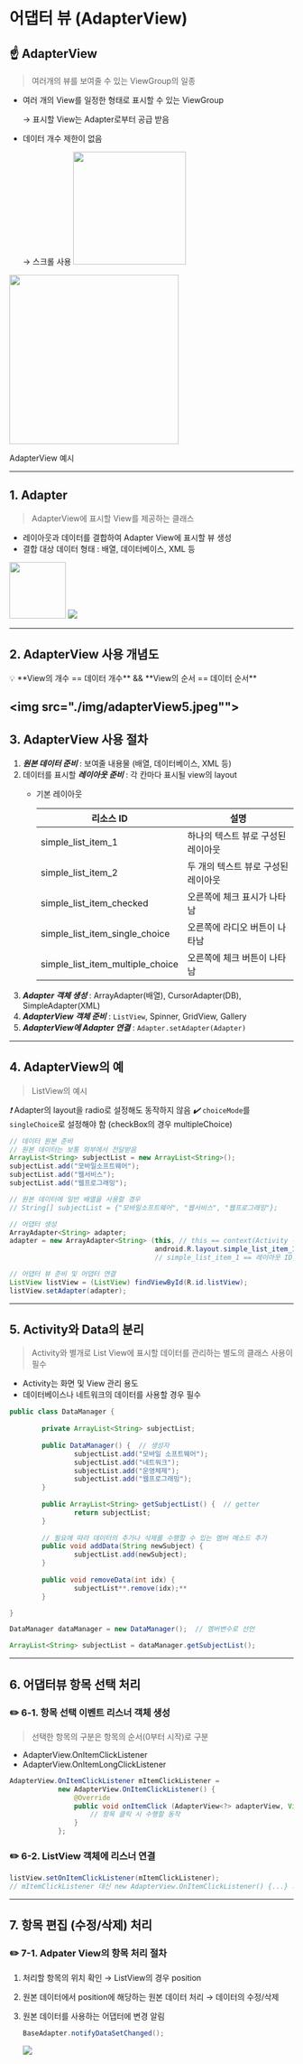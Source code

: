 # 어댑터 뷰 (AdapterView)

## ☝️ AdapterView

> 여러개의 뷰를 보여줄 수 있는 ViewGroup의 일종
> 
- 여러 개의 View를 일정한 형태로 표시할 수 있는 ViewGroup
    
    → 표시할 View는 Adapter로부터 공급 받음
    
- 데이터 개수 제한이 없음
    
    → 스크롤 사용
    <img src="./img/adapterView2.jpeg" width="200">
    

<img src="./img/adapterView1.jpg" width="300">

AdapterView 예시

---

## 1. Adapter

> AdapterView에 표시할 View를 제공하는 클래스
> 
- 레이아웃과 데이터를 결합하여 Adapter View에 표시할 뷰 생성
- 결합 대상 데이터 형태 : 배열, 데이터베이스, XML 등

<img src="./img/adapterView3.jpeg" width="100">
<img src="./img/adapterView4.jpeg">

---

## 2. AdapterView 사용 개념도

<aside>
💡 **View의 개수 == 데이터 개수** && **View의 순서 == 데이터 순서**

</aside>

<img src="./img/adapterView5.jpeg"">
---

## 3. AdapterView 사용 절차

1. ***원본 데이터 준비*** : 보여줄 내용물 (배열, 데이터베이스, XML 등)
2. 데이터를 표시할 ***레이아웃 준비*** : 각 칸마다 표시될 view의 layout 
    - 기본 레이아웃
        
        
        | 리소스 ID | 설명 |
        | --- | --- |
        | simple_list_item_1 | 하나의 텍스트 뷰로 구성된 레이아웃 |
        | simple_list_item_2 | 두 개의 텍스트 뷰로 구성된 레이아웃 |
        | simple_list_item_checked | 오른쪽에 체크 표시가 나타남 |
        | simple_list_item_single_choice | 오른쪽에 라디오 버튼이 나타남 |
        | simple_list_item_multiple_choice | 오른쪽에 체크 버튼이 나타남 |
3. ***Adapter 객체 생성*** : ArrayAdapter(배열), CursorAdapter(DB), SimpleAdapter(XML)
4. ***AdapterView 객체 준비*** : `ListView`, Spinner, GridView, Gallery
5. ***AdapterView에 Adapter 연결*** : `Adapter.setAdapter(Adapter)`

---

## 4. AdapterView의 예

> ListView의 예시
> 

*❗️* Adapter의 layout을 radio로 설정해도 동작하지 않음
*✔️*  `choiceMode`를 `singleChoice`로 설정해야 함 (checkBox의 경우 multipleChoice)

```java
// 데이터 원본 준비
// 원본 데이터는 보통 외부에서 전달받음
ArrayList<String> subjectList = new ArrayList<String>();
subjectList.add("모바일소프트웨어");
subjectList.add("웹서비스");
subjectList.add("웹프로그래밍");

// 원본 데이터에 일반 배열을 사용할 경우
// String[] subjectList = {"모바일소프트웨어", "웹서비스", "웹프로그래밍"};

// 어댑터 생성
ArrayAdapter<String> adapter;
adapter = new ArrayAdapter<String> (this, // this == context(Activity 객체)
									android.R.layout.simple_list_item_1, subjectList);
									// simple_list_item_1 == 레이아웃 ID, subjectList == 원본데이터

// 어댑터 뷰 준비 및 어댑터 연결
ListView listView = (ListView) findViewById(R.id.listView);
listView.setAdapter(adapter);
```

---

## 5. Activity와 Data의 분리

> Activity와 별개로 List View에 표시할 데이터를 관리하는 별도의 클래스 사용이 필수
> 
- Activity는 화면 및 View 관리 용도
- 데이터베이스나 네트워크의 데이터를 사용할 경우 필수

```java
public class DataManager {
	
		private ArrayList<String> subjectList;
	
		public DataManager() {  // 생성자
				subjectList.add("모바일 소프트웨어");
				subjectList.add("네트워크");
				subjectList.add("운영체제");
				subjectList.add("웹프로그래밍");
		}
	
		public ArrayList<String> getSubjectList() {  // getter
				return subjectList;
		}
	
		// 필요에 따라 데이터의 추가나 삭제를 수행할 수 있는 멤버 메소드 추가
		public void addData(String newSubject) {
				subjectList.add(newSubject);
		}
	
		public void removeData(int idx) {
				subjectList**.remove(idx);**
		}

}
```

```java
DataManager dataManager = new DataManager();  // 멤버변수로 선언

ArrayList<String> subjectList = dataManager.getSubjectList();
```

---

## 6. 어댑터뷰 항목 선택 처리

### ✏️ 6-1. 항목 선택 이벤트 리스너 객체 생성

> 선택한 항목의 구분은 항목의 순서(0부터 시작)로 구분
> 
- AdapterView.OnItemClickListener
- AdapterView.OnItemLongClickListener

```java
AdapterView.OnItemClickListener mItemClickListener = 
			new AdapterView.OnItemClickListener() {
				@Override
				public void onItemClick (AdapterView<?> adapterView, View view, int pos, long id) {
					// 항목 클릭 시 수행할 동작
				}
			};
```

### ✏️ 6-2. ListView 객체에 리스너 연결

```java
listView.setOnItemClickListener(mItemClickListener);
// mItemClickListener 대신 new AdapterView.OnItemClickListener() {...} 와도 됨
```

---

## 7. 항목 편집 (수정/삭제) 처리

### ✏️ 7-1. Adpater View의 항목 처리 절차

1. 처리할 항목의 위치 확인 → ListView의 경우 position
2. 원본 데이터에서 position에 해당하는 원본 데이터 처리 → 데이터의 수정/삭제
3. 원본 데이터를 사용하는 어댑터에 변경 알림
    
    ```java
    BaseAdapter.notifyDataSetChanged();
    ```
    
    <img src="./img/adapterView6.jpeg">
